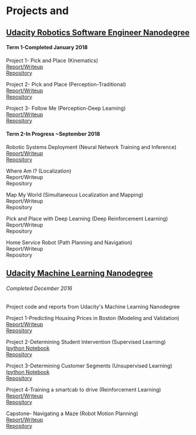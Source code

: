 # Projects and
## [Udacity Robotics Software Engineer Nanodegree](https://www.udacity.com/course/robotics-software-engineer--nd209)
#### Term 1-Completed January 2018
Project 1- Pick and Place (Kinematics)  
[Report/Writeup](https://github.com/ltstein/RoboND-Kinematics-Project/blob/master/Kinematics-Pick-and-Place-Writeup.md)  
[Repository](https://github.com/ltstein/RoboND-Kinematics-Project)  

Project 2- Pick and Place (Perception-Traditional)  
[Report/Writeup](https://github.com/ltstein/RoboND-Perception-Project/blob/master/3D_Perception_Writeup.md)  
[Repository](https://github.com/ltstein/RoboND-Perception-Project)  

Project 3- Follow Me (Perception-Deep Learning)  
[Report/Writeup](https://github.com/ltstein/RoboND-DeepLearning-Project/blob/master/Deep-Learning-Writeup.md)  
[Repository](https://github.com/ltstein/RoboND-DeepLearning-Project)  

#### Term 2-In Progress ~September 2018
Robotic Systems Deployment (Neural Network Training and Inference)  
[Report/Writeup](https://github.com/ltstein/Inference_Project/blob/master/Stein_inference_Report.pdf)  
[Repository](https://github.com/ltstein/Inference_Project)  

Where Am I? (Localization)  
Report/Writeup  
Repository  

Map My World (Simultaneous Localization and Mapping)  
Report/Writeup  
Repository  

Pick and Place with Deep Learning (Deep Reinforcement Learning)  
Report/Writeup  
Repository  

Home Service Robot (Path Planning and Navigation)  
Report/Writeup  
Repository  


## [Udacity Machine Learning Nanodegree](https://www.udacity.com/course/machine-learning-engineer-nanodegree--nd009t)
###### Completed December 2016
Project code and reports from Udacity's Machine Learning Nanodegree

Project 1-Predicting Housing Prices in Boston (Modeling and Validation)  
[Report/Writeup](https://github.com/ltstein/machine-learning-nd/P1-Modeling_and_Validation/Boston_Report.pdf)  
[Repository](https://github.com/ltstein/machine-learning-nd/P1-Modeling_and_Validation)  

Project 2-Determining Student Intervention (Supervised Learning)  
[Ipython Notebook](https://github.com/ltstein/machine-learning-nd/P2-Supervised_Learning/P2_Stein/student_intervention_Stein.ipynb)  
[Repository](https://github.com/ltstein/machine-learning-nd/P2-Supervised_Learning)  

Project 3-Determining Customer Segments (Unsupervised Learning)  
[Ipython Notebook](https://github.com/ltstein/machine-learning-nd/P3-Unsupervised_Learning/P3_stein/customer_segments.html)  
[Repository](https://github.com/ltstein/machine-learning-nd/P3-Unsupervised_Learning)  

Project 4-Training a smartcab to drive (Reinforcement Learning)  
[Report/Writeup](https://github.com/ltstein/machine-learning-nd/P4-Reinforcement_Learning/Stein_Smartcab_Submisison/Smartcab_Project_Report.pdf)  
[Repository](https://github.com/ltstein/machine-learning-nd/P4-Reinforcement_Learning)  

Capstone- Navigating a Maze (Robot Motion Planning)  
[Report/Writeup](https://github.com/ltstein/machine-learning-nd/Capstone-Robot_Motion_Planning/Plot_and_Navigate_a_Virtual_Maze-Capstone_Submission/Plot_and_Navigate_a_Virtual_Maze_Project_Report.pdf)  
[Repository](https://github.com/ltstein/machine-learning-nd/Capstone-Robot_Motion_Planning)
